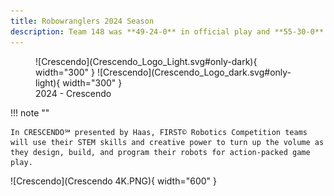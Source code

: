 ```yaml
---
title: Robowranglers 2024 Season
description: Team 148 was **49-24-0** in official play and **55-30-0** overall in 2023.
---
```

<figure markdown>
  ![Crescendo](Crescendo_Logo_Light.svg#only-dark){ width="300" }
  ![Crescendo](Crescendo_Logo_dark.svg#only-light){ width="300" }
  <figcaption>2024 - Crescendo</figcaption>
</figure>

!!! note ""

    In CRESCENDO℠ presented by Haas, FIRST© Robotics Competition teams will use their STEM skills and creative power to turn up the volume as they design, build, and program their robots for action-packed game play.

![Crescendo](Crescendo 4K.PNG){ width="600" }